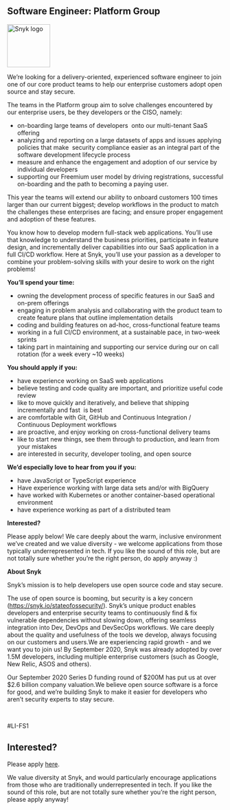 Software Engineer: Platform Group
---

<img src="https://res.cloudinary.com/snyk/image/upload/v1537345894/press-kit/brand/logo-black.png" width="100" alt="Snyk logo" />

<p><span style="font-weight: 400;">We’re looking for a delivery-oriented, experienced software engineer to join one of our core product teams to help our enterprise customers adopt open source and stay secure.</span></p>
<p><span style="font-weight: 400;">The teams in the Platform group aim to solve challenges encountered by our enterprise users, be they developers or the CISO, namely:</span></p>
<ul>
<li style="font-weight: 400;"><span style="font-weight: 400;">on-boarding large teams of developers&nbsp; onto our multi-tenant SaaS offering</span></li>
<li style="font-weight: 400;"><span style="font-weight: 400;">analyzing and reporting on a large datasets of apps and issues applying policies that make&nbsp; security compliance easier as an integral part of the software development lifecycle process</span></li>
<li style="font-weight: 400;"><span style="font-weight: 400;">measure and enhance the engagement and adoption of our service by individual developers</span></li>
<li style="font-weight: 400;"><span style="font-weight: 400;">supporting our Freemium user model by driving registrations, successful on-boarding and the path to becoming a paying user.</span></li>
</ul>
<p><span style="font-weight: 400;">This year the teams will extend our ability to onboard customers 100 times larger than our current biggest; develop workflows in the product to match the challenges these enterprises are facing; and ensure proper engagement and adoption of these features.</span></p>
<p><span style="font-weight: 400;">You know how to develop modern full-stack web applications. You’ll use that knowledge to understand the business priorities, participate in feature design, and incrementally deliver capabilities into our SaaS application in a full CI/CD workflow. Here at Snyk, you’ll use your passion as a developer to combine your problem-solving skills with your desire to work on the right problems!&nbsp;</span></p>
<p><strong>You’ll spend your time:</strong></p>
<ul>
<li style="font-weight: 400;"><span style="font-weight: 400;">owning the development process of specific features in our SaaS and on-prem offerings</span></li>
<li style="font-weight: 400;"><span style="font-weight: 400;">engaging in problem analysis and collaborating with the product team to create feature plans that outline implementation details</span></li>
<li style="font-weight: 400;"><span style="font-weight: 400;">coding and building features on ad-hoc, cross-functional feature teams&nbsp;</span></li>
<li style="font-weight: 400;"><span style="font-weight: 400;">working in a full CI/CD environment, at a sustainable pace, in two-week sprints&nbsp;</span></li>
<li style="font-weight: 400;"><span style="font-weight: 400;">taking part in maintaining and supporting our service during our on call rotation (for a week every ~10 weeks)</span></li>
</ul>
<p><strong>You should apply if you:</strong></p>
<ul>
<li style="font-weight: 400;"><span style="font-weight: 400;">have experience working on SaaS web applications</span></li>
<li style="font-weight: 400;"><span style="font-weight: 400;">believe testing and code quality are important, and prioritize useful code review</span></li>
<li style="font-weight: 400;"><span style="font-weight: 400;">like to move quickly and iteratively, and believe that shipping incrementally and fast&nbsp; is best</span></li>
<li style="font-weight: 400;"><span style="font-weight: 400;">are comfortable with Git, GitHub and Continuous Integration / Continuous Deployment workflows</span></li>
<li style="font-weight: 400;"><span style="font-weight: 400;">are proactive, and enjoy working on cross-functional delivery teams</span></li>
<li style="font-weight: 400;"><span style="font-weight: 400;">like to start new things, see them through to production, and learn from your mistakes</span></li>
<li style="font-weight: 400;"><span style="font-weight: 400;">are interested in security, developer tooling, and open source</span></li>
</ul>
<p><strong>We’d especially love to hear from you if you:</strong></p>
<ul>
<li style="font-weight: 400;"><span style="font-weight: 400;">have JavaScript or TypeScript experience</span></li>
<li style="font-weight: 400;"><span style="font-weight: 400;">Have experience working with large data sets and/or with BigQuery&nbsp;</span></li>
<li style="font-weight: 400;"><span style="font-weight: 400;">have worked with Kubernetes or another container-based operational environment</span></li>
<li style="font-weight: 400;"><span style="font-weight: 400;">have experience working as part of a distributed team</span></li>
</ul>
<p><strong>Interested?</strong></p>
<p><span style="font-weight: 400;">Please apply below! We care deeply about the warm, inclusive environment we’ve created and we value diversity - we welcome applications from those typically underrepresented in tech. If you like the sound of this role, but are not totally sure whether you’re the right person, do apply anyway :)</span></p>
<p><strong>About Snyk</strong></p>
<p>Snyk’s mission is to help developers use open source code and stay secure.</p>
<p>The use of open source is booming, but security is a key concern (<a class="c-link" href="https://snyk.io/stateofossecurity/" target="_blank" data-stringify-link="https://snyk.io/stateofossecurity/" data-sk="tooltip_parent">https://snyk.io/stateofossecurity/</a>). Snyk’s unique product enables developers and enterprise security teams to continuously find &amp; fix vulnerable dependencies without slowing down, offering seamless integration into Dev, DevOps and DevSecOps workflows. We care deeply about the quality and usefulness of the tools we develop, always focusing on our customers and users.We are experiencing rapid growth - and we want you to join us! By September 2020, Snyk was already adopted by over 1.5M developers, including multiple enterprise customers (such as Google, New Relic, ASOS and others).</p>
<p>Our September 2020 Series D funding round of $200M has put us at over $2.6 billion company valuation.We believe open source software is a force for good, and we’re building Snyk to make it easier for developers who aren’t security experts to stay secure.</p>
<p>&nbsp;</p>
<p><span style="font-weight: 400;">#LI-FS1</span></p>

Interested?
---

Please apply [here](https://boards.greenhouse.io/snyk/jobs/4648657002#app).

We value diversity at Snyk, and would particularly encourage applications from those who are traditionally underrepresented in tech.
If you like the sound of this role, but are not totally sure whether you’re the right person, please apply anyway!
